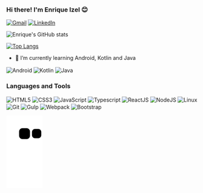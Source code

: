 <!--
**EnriqueIzel2/EnriqueIzel2** is a ✨ _special_ ✨ repository because its `README.md` (this file) appears on your GitHub profile.

Here are some ideas to get you started:

- 🔭 I’m currently working on ...
- 🌱 I’m currently learning ...
- 👯 I’m looking to collaborate on ...
- 🤔 I’m looking for help with ...
- 💬 Ask me about ...
- 📫 How to reach me: ...
- 😄 Pronouns: ...
- ⚡ Fun fact: ...

[![Twitter](https://img.shields.io/badge/Twitter-1DA1F2?style=for-the-badge&logo=twitter&logoColor=white)](https://twitter.com/Enrique_Izel)
-->

### Hi there! I'm Enrique Izel 😊

[![Gmail](https://img.shields.io/badge/Gmail-D14836?style=for-the-badge&logo=gmail&logoColor=white)](mailto:eleaoizel@gmail.com)
[![LinkedIn](https://img.shields.io/badge/LinkedIn-0077B5?style=for-the-badge&logo=linkedin&logoColor=white)](https://www.linkedin.com/in/enriqueizel/)

![Enrique's GitHub stats](https://github-readme-stats.vercel.app/api?username=EnriqueIzel2&show_icons=true&theme=dark)

[![Top Langs](https://github-readme-stats.vercel.app/api/top-langs/?username=EnriqueIzel2&layout=compact&langs_count=7&theme=dark&exclude_repo=Worderful_Game,loopy_game,SmartPhone1,compiladores,top-analise-redes-neurais,Battle_Plane)](https://github.com/anuraghazra/github-readme-stats)

- 🌱 I’m currently learning Android, Kotlin and Java
<div style="display: inline-block">
  <img align="center" alt="Android" height="30" width="40" src="https://cdn.jsdelivr.net/gh/devicons/devicon/icons/android/android-original.svg" />

  <img align="center" alt="Kotlin" height="30" width="40" src="https://cdn.jsdelivr.net/gh/devicons/devicon/icons/kotlin/kotlin-original.svg" />
  
  <img align="center" alt="Java" height="30" width="40" src="https://cdn.jsdelivr.net/gh/devicons/devicon/icons/java/java-original.svg" />
  
  <!--<img align="center" alt="Flutter" height="30" width="40" src="https://cdn.jsdelivr.net/gh/devicons/devicon/icons/flutter/flutter-original.svg" />
  <img align="center" alt="Dart" height="30" width="40" src="https://cdn.jsdelivr.net/gh/devicons/devicon/icons/dart/dart-original.svg" />
  -->
</div>

### Languages and Tools

<div style="display: inline-block">
  <img align="center" alt="HTML5" height="30" width="40" src="https://cdn.jsdelivr.net/gh/devicons/devicon/icons/html5/html5-original.svg" />

  <img align="center" alt="CSS3" height="30" width="40" src="https://cdn.jsdelivr.net/gh/devicons/devicon/icons/css3/css3-original.svg" />

  <img align="center" alt="JavaScript" height="30" width="40" src="https://cdn.jsdelivr.net/gh/devicons/devicon/icons/javascript/javascript-original.svg" />
  
  <img align="center" alt="Typescript" height="30" width="40" src="https://cdn.jsdelivr.net/gh/devicons/devicon/icons/typescript/typescript-original.svg" />


  <img align="center" alt="ReactJS" height="30" width="40" src="https://cdn.jsdelivr.net/gh/devicons/devicon/icons/react/react-original.svg" />

  <img align="center" alt="NodeJS" height="30" width="40" src="https://cdn.jsdelivr.net/gh/devicons/devicon/icons/nodejs/nodejs-original.svg" />
  
  <img align="center" alt="Linux" height="30" width="40" src="https://cdn.jsdelivr.net/gh/devicons/devicon/icons/linux/linux-plain.svg" />
  
  <img align="center" alt="Git" height="30" width="40" src="https://cdn.jsdelivr.net/gh/devicons/devicon/icons/git/git-original.svg" />
  
  <img align="center" alt="Gulp" height="30" width="40" src="https://cdn.jsdelivr.net/gh/devicons/devicon/icons/gulp/gulp-plain.svg" />
  
  <img align="center" alt="Webpack" height="30" width="40" src="https://cdn.jsdelivr.net/gh/devicons/devicon/icons/webpack/webpack-original.svg" />
  
  <img align="center" alt="Bootstrap" height="30" width="40" src="https://cdn.jsdelivr.net/gh/devicons/devicon/icons/bootstrap/bootstrap-original.svg" />
</div>

![Snake animation](https://github.com/EnriqueIzel2/EnriqueIzel2/blob/output/github-contribution-grid-snake.svg)
